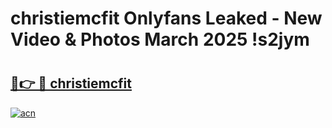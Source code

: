 # christiemcfit Onlyfans Leaked - New Video & Photos March 2025 !s2jym

# <h2><a href="https://9gvnku.iuczelnia.edu.pl?title=christiemcfit&ref=s2jym">🔗👉 🔴 christiemcfit</a></h2>

[![acn](https://github.com/user-attachments/assets/0f9c940e-d8b0-45ae-aac7-cd30a18b3e1c)](https://9gvnku.iuczelnia.edu.pl?title=christiemcfit&ref=s2jym)

